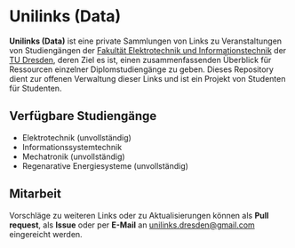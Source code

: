 # Unilinks (Data)

**Unilinks (Data)** ist eine private Sammlungen von Links zu Veranstaltungen von Studiengängen der [Fakultät Elektrotechnik und Informationstechnik](https://tu-dresden.de/ing/elektrotechnik) der [TU Dresden](https://tu-dresden.de/), deren Ziel es ist, einen zusammenfassenden Überblick für Ressourcen einzelner Diplomstudiengänge zu geben. Dieses Repository dient zur offenen Verwaltung dieser Links und ist ein Projekt von Studenten für Studenten.

## Verfügbare Studiengänge

* Elektrotechnik              (unvollständig)
* Informationssystemtechnik
* Mechatronik                 (unvollständig)
* Regenarative Energiesysteme (unvollständig)

## Mitarbeit

Vorschläge zu weiteren Links oder zu Aktualisierungen können als **Pull request**, als **Issue** oder per **E-Mail** an unilinks.dresden@gmail.com eingereicht werden. 
